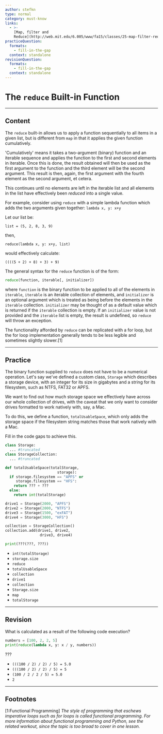 ```yaml
---
author: stefkn
type: normal
category: must-know
links:
  - >-
    [Map, filter and
    Reduce](http://web.mit.edu/6.005/www/fa15/classes/25-map-filter-reduce/#reduce){website}
practiceQuestion:
  formats:
    - fill-in-the-gap
  context: standalone
revisionQuestion:
  formats:
    - fill-in-the-gap
  context: standalone
---
```


# The `reduce` Built-in Function


---

## Content

The `reduce` built-in allows us to apply a function sequentially to all items in a given list, but is different from `map` in that it applies the given function cumulatively.

'Cumulatively' means it takes a two-argument (binary) function and an iterable sequence and applies the function to the first and second elements in iterable. Once this is done, the result obtained will then be used as the first argument to the function and the third element will be the second argument. This result is then, again, the first argument with the fourth element as the second argument, et cetera.

This continues until no elements are left in the iterable list and all elements in the list have effectively been *reduced* into a single value.

For example, consider using `reduce` with a simple lambda function which adds the two arguments given together: `lambda x, y: x+y`

Let our list be:

`list = (5, 2, 8, 3, 9)`

then,

`reduce(lambda x, y: x+y, list)`

would effectively calculate:

`((((5 + 2) + 8) + 3) + 9) `

The general syntax for the `reduce` function is of the form:

```python
reduce(function, iterable[, initializer])
```

where `function` is the binary function to be applied to all of the elements in `iterable`, `iterable` is an iterable collection of elements, and `initializer` is an optional argument which is treated as being before the elements in the `iterable` collection. `initializer` may be thought of as a default value which is returned if the `iterable` collection is empty. If an `initializer` value is not provided and the `iterable` list is empty, the result is undefined, so `reduce` will throw an exception.

The functionality afforded by `reduce` can be replicated with a for loop, but the for loop implementation generally tends to be less legible and sometimes slightly slower.[1]


---

## Practice

The binary function supplied to `reduce` does not have to be a numerical operation. Let's say we've defined a custom class, `Storage` which describes a storage device, with an integer for its size in gigabytes and a string for its filesystem, such as NTFS, FAT32 or APFS.

We want to find out how much storage space we effectively have across our whole collection of drives, with the caveat that we only want to consider drives formatted to work natively with, say, a Mac.

To do this, we define a function, `totalUsableSpace`, which only adds the storage space if the filesystem string matches those that work natively with a Mac.

Fill in the code gaps to achieve this.

```python
class Storage:
  ... #truncated
class StorageCollection:
  ... #truncated

def totalUsableSpace(totalStorage,
                        storage):
  if storage.filesystem == "APFS" or
     storage.filesystem == "HFS":
    return ??? + ???
  else:
    return int(totalStorage)

drive1 = Storage(2000, "APFS")
drive2 = Storage(2000, "NTFS")
drive3 = Storage(1500, "exFAT")
drive4 = Storage(3000, "HFS")

collection = StorageCollection()
collection.add(drive1, drive2,
                drive3, drive4)

print(???(???, ???))
```

- `int(totalStorage)`
- `storage.size`
- `reduce`
- `totalUsableSpace`
- `collection`
- `drive1`
- `collection`
- `Storage.size`
- `map`
- `totalStorage`


---

## Revision

What is calculated as a result of the following code execution?

```python
numbers = [100, 2, 2, 5]
print(reduce(lambda x, y: x / y, numbers))
```

???

- `(((100 / 2) / 2) / 5) = 5.0`
- `(((100 / 2) / 2) / 5) = 5`
- `(100 / 2 / 2 / 5) = 5.0`
- `2`


---

## Footnotes

[1:Functional Programming]
*The style of programming that eschews imperative loops such as for loops is called functional programming. For more information about functional programming and Python, see the related workout, since the topic is too broad to cover in one lesson.*
 
